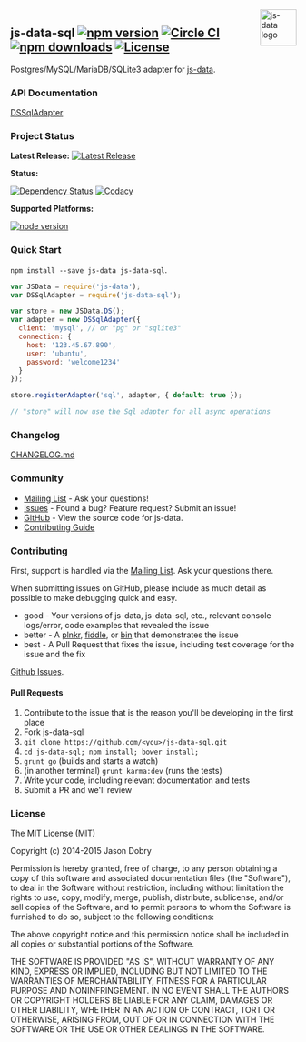 <img src="https://raw.githubusercontent.com/js-data/js-data/master/js-data.png" alt="js-data logo" title="js-data" align="right" width="64" height="64" />

## js-data-sql [![npm version](https://img.shields.io/npm/v/js-data-sql.svg?style=flat-square)](https://www.npmjs.org/package/js-data-sql) [![Circle CI](https://img.shields.io/circleci/project/js-data/js-data-sql/master.svg?style=flat-square)](https://circleci.com/gh/js-data/js-data-sql/tree/master) [![npm downloads](https://img.shields.io/npm/dm/js-data-sql.svg?style=flat-square)](https://www.npmjs.org/package/js-data-sql) [![License](https://img.shields.io/badge/license-MIT-blue.svg?style=flat-square)](https://github.com/js-data/js-data-sql/blob/master/LICENSE)

Postgres/MySQL/MariaDB/SQLite3 adapter for [js-data](http://www.js-data.io/).

### API Documentation
[DSSqlAdapter](http://www.js-data.io/docs/dssqladapter)

### Project Status

__Latest Release:__ [![Latest Release](https://img.shields.io/github/release/js-data/js-data-sql.svg?style=flat-square)](https://github.com/js-data/js-data-sql/releases)

__Status:__

[![Dependency Status](https://img.shields.io/gemnasium/js-data/js-data-sql.svg?style=flat-square)](https://gemnasium.com/js-data/js-data-sql) [![Codacy](https://img.shields.io/codacy/4da2bc1bbca74fd38c4532cb8bc8d40a.svg?style=flat-square)](https://www.codacy.com/public/jasondobry/js-data-sql/dashboard)

__Supported Platforms:__

[![node version](https://img.shields.io/badge/Node-0.10%2B-green.svg?style=flat-square)](https://github.com/js-data/js-data)

### Quick Start
`npm install --save js-data js-data-sql`.

```js
var JSData = require('js-data');
var DSSqlAdapter = require('js-data-sql');

var store = new JSData.DS();
var adapter = new DSSqlAdapter({
  client: 'mysql', // or "pg" or "sqlite3"
  connection: {
    host: '123.45.67.890',
    user: 'ubuntu',
    password: 'welcome1234'
  }
});

store.registerAdapter('sql', adapter, { default: true });

// "store" will now use the Sql adapter for all async operations
```

### Changelog
[CHANGELOG.md](https://github.com/js-data/js-data-sql/blob/master/CHANGELOG.md)

### Community
- [Mailing List](https://groups.io/org/groupsio/jsdata) - Ask your questions!
- [Issues](https://github.com/js-data/js-data-sql/issues) - Found a bug? Feature request? Submit an issue!
- [GitHub](https://github.com/js-data/js-data-sql) - View the source code for js-data.
- [Contributing Guide](https://github.com/js-data/js-data-sql/blob/master/CONTRIBUTING.md)

### Contributing

First, support is handled via the [Mailing List](https://groups.io/org/groupsio/jsdata). Ask your questions there.

When submitting issues on GitHub, please include as much detail as possible to make debugging quick and easy.

- good - Your versions of js-data, js-data-sql, etc., relevant console logs/error, code examples that revealed the issue
- better - A [plnkr](http://plnkr.co/), [fiddle](http://jsfiddle.net/), or [bin](http://jsbin.com/?html,output) that demonstrates the issue
- best - A Pull Request that fixes the issue, including test coverage for the issue and the fix

[Github Issues](https://github.com/js-data/js-data-sql/issues).

#### Pull Requests

1. Contribute to the issue that is the reason you'll be developing in the first place
1. Fork js-data-sql
1. `git clone https://github.com/<you>/js-data-sql.git`
1. `cd js-data-sql; npm install; bower install;`
1. `grunt go` (builds and starts a watch)
1. (in another terminal) `grunt karma:dev` (runs the tests)
1. Write your code, including relevant documentation and tests
1. Submit a PR and we'll review

### License

The MIT License (MIT)

Copyright (c) 2014-2015 Jason Dobry

Permission is hereby granted, free of charge, to any person obtaining a copy
of this software and associated documentation files (the "Software"), to deal
in the Software without restriction, including without limitation the rights
to use, copy, modify, merge, publish, distribute, sublicense, and/or sell
copies of the Software, and to permit persons to whom the Software is
furnished to do so, subject to the following conditions:

The above copyright notice and this permission notice shall be included in all
copies or substantial portions of the Software.

THE SOFTWARE IS PROVIDED "AS IS", WITHOUT WARRANTY OF ANY KIND, EXPRESS OR
IMPLIED, INCLUDING BUT NOT LIMITED TO THE WARRANTIES OF MERCHANTABILITY,
FITNESS FOR A PARTICULAR PURPOSE AND NONINFRINGEMENT. IN NO EVENT SHALL THE
AUTHORS OR COPYRIGHT HOLDERS BE LIABLE FOR ANY CLAIM, DAMAGES OR OTHER
LIABILITY, WHETHER IN AN ACTION OF CONTRACT, TORT OR OTHERWISE, ARISING FROM,
OUT OF OR IN CONNECTION WITH THE SOFTWARE OR THE USE OR OTHER DEALINGS IN THE
SOFTWARE.
